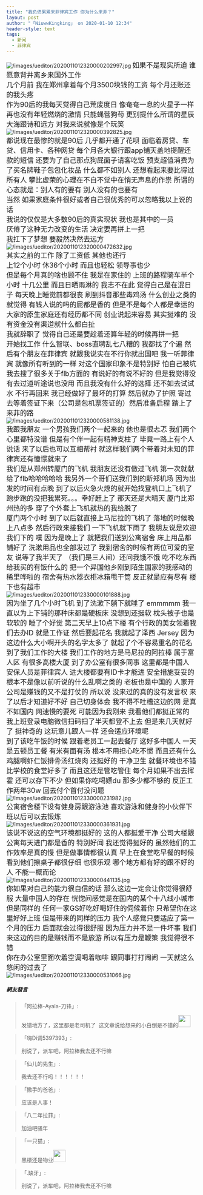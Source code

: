 ```yaml
---
title: "我负债累累来菲律宾工作 你为什么来菲？"
layout: post
author: "「NiuwwKingking」 on 2020-01-10 12:34"
header-style: text
tags:
  - 新闻
  - 菲律宾
---
```


<img src="http://images.feileyuan.com/images/ueditor/2020011012320000202997.jpg" title="/images/ueditor/2020011012320000202997.jpg" alt="/images/ueditor/2020011012320000202997.jpg">
<span style="font-size: 18px;">如果不是现实所迫 谁愿意背井离乡来国外工作</span>
<br>
<span style="font-size: 18px;">几个月前 我在郑州拿着每个月3500块钱的工资 每个月还账还的我头疼</span>
<br>
<span style="font-size: 18px;">作为90后的我每天觉得自己荒废度日 像奄奄一息的火星子一样 再也没有年轻燃烧的激情 只能蝇营狗苟 更别提什么所谓的星辰大海跟诗和远方 对我来说就像是个玩笑</span>
<br>
<img src="http://images.feileyuan.com/images/ueditor/2020011012320000392825.jpg" title="/images/ueditor/2020011012320000392825.jpg" alt="/images/ueditor/2020011012320000392825.jpg">
<br>
<span style="font-size: 18px;">都说现在最惨的就是90后 几乎都开通了花呗 面临着房贷、车贷、信用卡、各种网贷 每个月各大银行跟app铺天盖地提醒还款的短信 还要为了自己那点狗屁面子请客吃饭 预支超值消费为了买名牌鞋子包包化妆品 什么都不如别人 还想看起来要比得过所有人 攀比虚荣的心理在不自不觉中在悄无声息的作祟 所谓的心态就是：别人有的要有 别人没有的也要有</span>
<br>
<span style="font-size: 18px;">当然 如果家庭条件很好或者自己很优秀的可以忽略我以上说的话</span>
<br>
<span style="font-size: 18px;">我说的仅仅是大多数90后的真实现状 我也是其中的一员</span>
<br>
<span style="font-size: 18px;">厌倦了这种无力改变的生活 决定要再拼上一把</span>
<br>
<span style="font-size: 18px;">我扛下了梦想 要毅然决然去远方</span>
<br>
<img src="http://images.feileyuan.com/images/ueditor/2020011012320000472632.jpg" title="/images/ueditor/2020011012320000472632.jpg" alt="/images/ueditor/2020011012320000472632.jpg">
<br>
<span style="font-size: 18px;">其实之前的工作 除了工资低 其他也还行</span>
<br>
<span style="font-size: 18px;">上12个小时 休36个小时 而且也轻松 领导事也少</span>
<br>
<span style="font-size: 18px;">但是每个月真的啥也顾不住 我是在家住的 上班的路程骑车半个小时 十几公里 而且日晒雨淋的 我志不在此 觉得自己是在混日子 每天晚上睡觉前都很丧 刷到抖音那些毒鸡汤 什么创业之类的 就觉得 有钱人说的吗的屁都是香的 但是不是每个人都是幸运的 大家的原生家庭还有经历都不同 创业说起来容易 其实挺难的 没有资金没有渠道就什么都白扯</span>
<br>
<span style="font-size: 18px;">我就辞职了 觉得自己还是要趁着还算年轻的时候再拼一把</span>
<br>
<span style="font-size: 18px;">开始找工作 什么智联、boss直聘乱七八糟的 我都找了个遍 然后有个朋友在菲律宾 就跟我说实在不行你就出国吧 我一听菲律宾 就像所有听到的一样 对这个国家印象不是特别好 怕自己被坑 我去搜了很多关于flb方面的 有说好的有说不好的 但是我觉得没有去过道听途说也没用 而且我没有什么好的选择 还不如去试试水 不行再回来 我已经做好了最坏的打算 然后就办了护照 寄过去等着签证下来（公司是包机票签证的）然后准备启程 踏上了来菲的路</span>
<br>
<img src="http://images.feileyuan.com/images/ueditor/2020011012320000581138.jpg" title="/images/ueditor/2020011012320000581138.jpg" alt="/images/ueditor/2020011012320000581138.jpg">
<br>
<span style="font-size: 18px;">我跟我朋友 一个男孩我们两个一起来的 他也是很忐忑 我们两个心里都特没谱 但是有个伴一起有精神支柱了 毕竟一路上有个人说话 来了以后也可以互相帮衬 就这样我们两个带着对未知的菲律宾还有憧憬就来了</span>
<br>
<span style="font-size: 18px;">我们是从郑州转厦门的飞机 我朋友还没有做过飞机 第一次就献给了flb哈哈哈哈哈 我另外一个哥们送我们到的新郑机场 因为出发的时间有点晚 到了以后火急火燎的就开始找登机口上飞机了 跑步跑的没把我累死。。。幸好赶上了 那天还是大晴天 厦门比郑州热的多 穿了个外套上飞机就热的我给脱了</span>
<br>
<span style="font-size: 18px;">厦门两个小时 到了以后就直接上马尼拉的飞机了 落地的时候晚上八点多 然后行政来接我们 一下飞机就下雨了 我朋友说是欢迎我们下的 噗 因为是晚上了 就把我们送到公寓宿舍 床上用品都铺好了 洗漱用品也全部发过了 我到宿舍的时候有两位可爱的室友 说等了我半天了 （我们是三人间）还问我饿不饿 吃不吃东西 给我买的有饭什么的 把一个异国他乡刚到陌生国家的我感动的稀里哗啦的 宿舍有热水器衣柜冰箱甩干筒 反正就是应有尽有 楼下也有超市</span>
<br>
<img src="http://images.feileyuan.com/images/ueditor/2020011012330000101888.jpg" title="/images/ueditor/2020011012330000101888.jpg" alt="/images/ueditor/2020011012330000101888.jpg">
<br>
<span style="font-size: 18px;">因为坐了几个小时飞机 到了洗漱下躺下就睡了 emmmmm 我一直以为上下铺的那种床都是硬板床 没想到还挺软 枕头被子也是软软的 睡了个好觉 第二天早上10点下楼 有个行政的美女领着我们去办ID 就是工作证 然后要起花名 我就起了泽西 Jersey 因为这边什么大小啊开头的名字太多了 就起了个不容易重名的花名 到了我们工作的大楼 我们工作的地方是马尼拉的阿拉棒 属于富人区 有很多高楼大厦 到了办公室有很多同事 这里都是中国人 安保人员是菲律宾人 进大楼都要有ID卡才能进 安全措施妥妥的 根本不是像以前听说的什么乱啊之类的 老板也是中国的 人家开公司是赚钱的又不是打仗的 所以说 没来过的真的没有发言权 来了以后才知道好不好 自己切身体会 我不得不吐槽这边的网 是真不如国内 网速慢的要死 可能因为我刚来 我看他们都挺正常的 我上班登录电脑微信扫码扫了半天都登不上去 但是来几天就好了 挺神奇的 这玩意儿跟人一样 还会适应环境呢</span>
<br>
<span style="font-size: 18px;">到了该吃午饭的时候 跟着老员工一起去餐厅 这好多中国人 一天是五顿员工餐 有米有面有汤 根本不用担心吃不惯 而且还有什么鸡腿啊虾仁饭排骨汤红烧肉 还挺好的 干净卫生 就餐环境也不错 比学校的食堂好多了 而且这还是管吃管住 每个月如果不出去挥霍 还可以存下不少 但如果你吃喝嫖du 那多少都不够的 反正工作两年30w 回去付个首付没问题</span>
<br>
<img src="http://images.feileyuan.com/images/ueditor/2020011012330000231982.jpg" title="/images/ueditor/2020011012330000231982.jpg" alt="/images/ueditor/2020011012330000231982.jpg">
<br>
<span style="font-size: 18px;">公寓宿舍楼下设有健身房跟游泳池 喜欢游泳和健身的小伙伴下班以后可以去锻炼</span>
<br>
<img src="http://images.feileyuan.com/images/ueditor/2020011012330000361931.jpg" title="/images/ueditor/2020011012330000361931.jpg" alt="/images/ueditor/2020011012330000361931.jpg">
<br>
<span style="font-size: 18px;">该说不说这的空气环境都挺好的 这的人都挺爱干净 公司大楼跟公寓每天进门都是香的 特别好闻 我还觉得挺好的 虽然他们的工作效率是真的慢 但是做事情都很认真 早上在食堂吃早餐的时候看到他们擦桌子都很仔细 也很乐观 哪个地方都有好的跟不好的人 不能一概而论</span>
<br>
<img src="http://images.feileyuan.com/images/ueditor/2020011012330000441135.jpg" title="/images/ueditor/2020011012330000441135.jpg" alt="/images/ueditor/2020011012330000441135.jpg">
<br>
<span style="font-size: 18px;">你如果对自己的能力很自信的话 那么这边一定会让你觉得很舒服 大量中国人的存在 恍惚间感觉是在国内的某个十八线小城市</span>
<br>
<span style="font-size: 18px;">但是同样的 任何一家GS好吃好喝好住的伺候着你 只希望你在这里好好上班 但是带来的同样的压力 我个人感觉只要适应了第一个月的压力 后面就会过得很舒服 因为压力并不是一件坏事 我们来这边的目的是赚钱而不是旅游 所以有压力是鞭策 我觉得很不错</span>
<br>
<span style="font-size: 18px;">你在办公室里面吹着空调喝着咖啡 跟同事打打闹闹 一天就这么悠闲的过去了</span>
<input type="hidden" value="菲乐园提供"><br>
<img src="http://images.feileyuan.com/images/ueditor/2020011012330000531066.jpg" title="/images/ueditor/2020011012330000531066.jpg" alt="/images/ueditor/2020011012330000531066.jpg">

##### 網友發言 
> 「阿拉棒-Ayala-刀锋」:
> <p>发错地方了，这里都是老司机了&nbsp; 这文章说给想来的小白倒是不错的<img src="https://images.feileyuan.com/images/ueditor/dialogs/emotion/images/default/df_013.gif" width="32" height="32"></p>

> 「嗨Di调5397393」:
> <p>别说了，派车吧，阿拉棒我去还不行嘛</p>

> 「仙儿的先生」:
> <p>我去还不行吗！！！！！！</p>

> 「撒手的爸爸」:
> <p>应该是人事！</p>

> 「八二年拉菲」:
> <p>加油吧骚年</p>

> 「一只猫」:
> <p>黑楼还是物业<img src="https://images.feileyuan.com/images/ueditor/dialogs/emotion/images/default/df_010.gif" width="32" height="32"></p>

> 「.缺牙」:
> <p>别说了，派车吧，阿拉棒我去还不行嘛</p>


